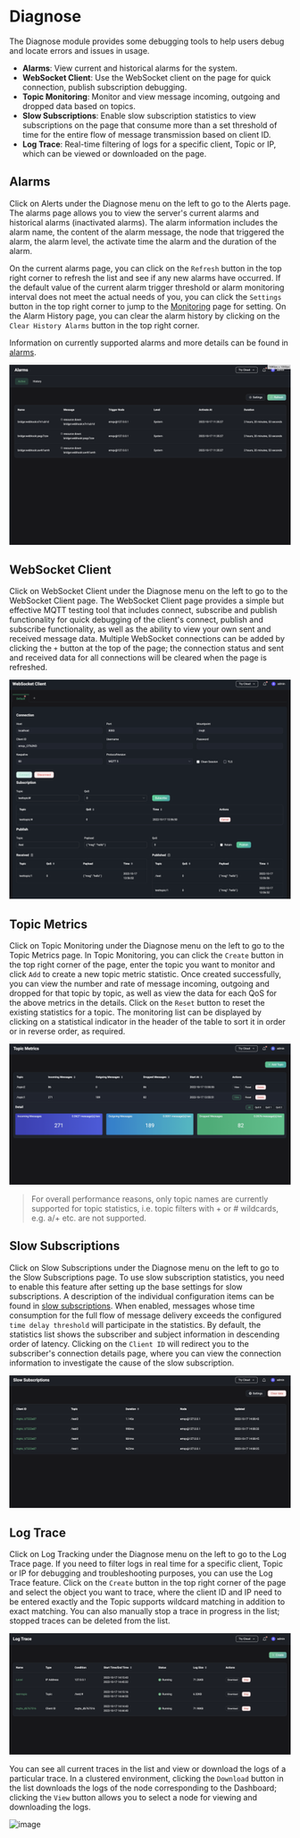 # Diagnose

The Diagnose module provides some debugging tools to help users debug and locate errors and issues in usage.

- **Alarms**: View current and historical alarms for the system.
- **WebSocket Client**: Use the WebSocket client on the page for quick connection, publish subscription debugging.
- **Topic Monitoring**: Monitor and view message incoming, outgoing and dropped data based on topics.
- **Slow Subscriptions**: Enable slow subscription statistics to view subscriptions on the page that consume more than a set threshold of time for the entire flow of message transmission based on client ID.
- **Log Trace**: Real-time filtering of logs for a specific client, Topic or IP, which can be viewed or downloaded on the page.

## Alarms

Click on Alerts under the Diagnose menu on the left to go to the Alerts page. The alarms page allows you to view the server's current alarms and historical alarms (inactivated alarms). The alarm information includes the alarm name, the content of the alarm message, the node that triggered the alarm, the alarm level, the activate time the alarm and the duration of the alarm.

On the current alarms page, you can click on the `Refresh` button in the top right corner to refresh the list and see if any new alarms have occurred. If the default value of the current alarm trigger threshold or alarm monitoring interval does not meet the actual needs of you, you can click the `Settings` button in the top right corner to jump to the [Monitoring](./configuration.md#monitoring) page for setting. On the Alarm History page, you can clear the alarm history by clicking on the `Clear History Alarms` button in the top right corner.

Information on currently supported alarms and more details can be found in [alarms](../observability/alarms.md).

![image](./assets/alarm.png)

## WebSocket Client

Click on WebSocket Client under the Diagnose menu on the left to go to the WebSocket Client page. The WebSocket Client page provides a simple but effective MQTT testing tool that includes connect, subscribe and publish functionality for quick debugging of the client's connect, publish and subscribe functionality, as well as the ability to view your own sent and received message data. Multiple WebSocket connections can be added by clicking the `+` button at the top of the page; the connection status and sent and received data for all connections will be cleared when the page is refreshed.

![image](./assets/web-socket.png)

## Topic Metrics

Click on Topic Monitoring under the Diagnose menu on the left to go to the Topic Metrics page. In Topic Monitoring, you can click the `Create` button in the top right corner of the page, enter the topic you want to monitor and click `Add` to create a new topic metric statistic. Once created successfully, you can view the number and rate of message incoming, outgoing and dropped for that topic by topic, as well as view the data for each QoS for the above metrics in the details. Click on the `Reset` button to reset the existing statistics for a topic. The monitoring list can be displayed by clicking on a statistical indicator in the header of the table to sort it in order or in reverse order, as required.

![image](./assets/topic-metrics.png)

> For overall performance reasons, only topic names are currently supported for topic statistics, i.e. topic filters with + or # wildcards, e.g. a/+ etc. are not supported.

## Slow Subscriptions

Click on Slow Subscriptions under the Diagnose menu on the left to go to the Slow Subscriptions page. To use slow subscription statistics, you need to enable this feature after setting up the base settings for slow subscriptions. A description of the individual configuration items can be found in [slow subscriptions](../observability/slow-subscribers-statistics.md#configure-and-enable-slow-subscriptions). When enabled, messages whose time consumption for the full flow of message delivery exceeds the configured `time delay threshold` will participate in the statistics. By default, the statistics list shows the subscriber and subject information in descending order of latency. Clicking on the `Client ID` will redirect you to the subscriber's connection details page, where you can view the connection information to investigate the cause of the slow subscription.

![image](./assets/slow-sub.png)

## Log Trace

Click on Log Tracking under the Diagnose menu on the left to go to the Log Trace page. If you need to filter logs in real time for a specific client, Topic or IP for debugging and troubleshooting purposes, you can use the Log Trace feature. Click on the `Create` button in the top right corner of the page and select the object you want to trace, where the client ID and IP need to be entered exactly and the Topic supports wildcard matching in addition to exact matching. You can also manually stop a trace in progress in the list; stopped traces can be deleted from the list.

![image](./assets/log-trace.png)

You can see all current traces in the list and view or download the logs of a particular trace. In a clustered environment, clicking the `Download` button in the list downloads the logs of the node corresponding to the Dashboard; clicking the `View` button allows you to select a node for viewing and downloading the logs.

![image](./assets/log-trace-detail.png)
